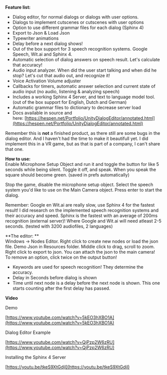 **Feature list:**  

- Dialog editor, for normal dialogs or dialogs with user options.
- Dialogs to implement cutscenes or cutscenes with user options
- Option to use different grammar files for each dialog (Sphinx 4)
- Export to Json & Load Json
- Typewriter animations
- Delay before a next dialog shows!
- Out of the box support for 3 speech recognition systems. Google Speech, Wit.ai and Sphinx 4.
- Automatic selection of dialog answers on speech result. Let's calculate that accuracy!
- Audio input analyzer. When did the user start talking and when did he stop? Let's cut that audio out, and recognize it!
- Voice Activation Volume adjuster
- Callbacks for timers, automatic answer selection and current state of audio input (no audio, listening & analyzing speech)
- Includes a working Sphinx 4 Server, and text to language model tool. (out of the box support for English, Dutch and German)
- Automatic grammar files to dictionary to decrease server load
- Docs available in source and here: [https://hespen.net/Portfolio/UnityDialogEditor/annotated.html](https://hespen.net/Portfolio/UnityDialogEditor/annotated.html)

Remember this is **not** a finished product, as there still are some bugs in the dialog editor. And I haven't had the time to make it beautifull yet. I did implement this in a VR game, but as that is part of a company, I can't share that one.

**How to use:**  
Enable Microphone Setup Object and run it and toggle the button for like 5 seconds while being silent. Toggle it off, and speak. When you speak the square should become green. (saved in prefs automatically)  
  
Stop the game, disable the microphone setup object. Select the speech system you'd like to use on the Main Camera object. Press enter to start the dialog.  
  
Remember: Google en Wit.ai are really slow, use Sphinx 4 for the fastest result! I did research on the implemented speech recognition systems and their accuracy and speed. Sphinx is the fastest with an average of 200ms recognition (external server)! Where Google and Wit.ai will need atleast 2-5 seconds. (tested with 3200 audiofiles, 2 languages)  
  
  
**The editor: **  
Windows -&gt; Nodes Editor. Right click to create new nodes or load the json file. Demo Json in Resources folder. Middle click to drag, scroll to zoom. Right click to export to json. You can attach the json to the main camera!  
To remove an option, click twice on the output button!

- Keywords are used for speech recognition! They determine the accuracy.
- Delay in Seconds before dialog is shown
- Time until next node is a delay before the next node is shown. This one starts counting after the first delay has passed.

**Video**

Demo

[https://www.youtube.com/watch?v=5kEO3hXBO1A](https://www.youtube.com/watch?v=5kEO3hXBO1A)

Dialog Editor Example

[https://www.youtube.com/watch?v=QjPzp2W6zRU](https://www.youtube.com/watch?v=QjPzp2W6zRU)

Installing the Sphinx 4 Server

[https://youtu.be/tkeS9XtGdjI](https://youtu.be/tkeS9XtGdjI)
